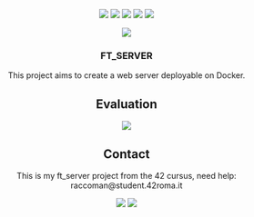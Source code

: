 <p align="center">
  <img src="https://img.shields.io/github/contributors/raccoman/ft_server?style=for-the-badge"/>
  <img src="https://img.shields.io/github/forks/raccoman/ft_server?style=for-the-badge"/>
  <img src="https://img.shields.io/github/stars/raccoman/ft_server?style=for-the-badge"/>
  <img src="https://img.shields.io/github/issues/raccoman/ft_server?style=for-the-badge"/>
  <img src="https://img.shields.io/github/license/raccoman/ft_server?style=for-the-badge"/>
</p>

<p align="center">
  <img src="https://badge42.vercel.app/api/v2/cl0z8sbuu001509jthfclxpdu/stats?cursusId=21&coalitionId=125"/>
</p>
<h3 align="center">
  FT_SERVER
</h3>
<p align="center">
  This project aims to create a web server deployable on Docker.
</p>

<h2 align="center">
  Evaluation
</h2>
<p align="center">
  <img src="https://badge42.vercel.app/api/v2/cl0z8sbuu001509jthfclxpdu/project/2104049"/>
</p>

<h2 align="center">
  Contact
</h2>
<p align="center">
  This is my ft_server project from the 42 cursus, need help: raccoman@student.42roma.it
</p>

<p align="center">
    <img src="https://forthebadge.com/images/badges/made-with-c.svg"/>
    <img src="https://forthebadge.com/images/badges/not-a-bug-a-feature.svg"/>
</p>

